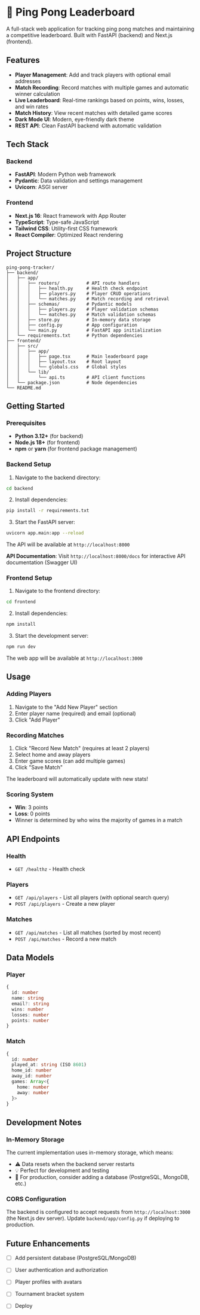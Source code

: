 # 🏓 Ping Pong Leaderboard

A full-stack web application for tracking ping pong matches and maintaining a competitive leaderboard. Built with FastAPI (backend) and Next.js (frontend).

## Features

- **Player Management**: Add and track players with optional email addresses
- **Match Recording**: Record matches with multiple games and automatic winner calculation
- **Live Leaderboard**: Real-time rankings based on points, wins, losses, and win rates
- **Match History**: View recent matches with detailed game scores
- **Dark Mode UI**: Modern, eye-friendly dark theme
- **REST API**: Clean FastAPI backend with automatic validation

## Tech Stack

### Backend
- **FastAPI**: Modern Python web framework
- **Pydantic**: Data validation and settings management
- **Uvicorn**: ASGI server

### Frontend
- **Next.js 16**: React framework with App Router
- **TypeScript**: Type-safe JavaScript
- **Tailwind CSS**: Utility-first CSS framework
- **React Compiler**: Optimized React rendering

## Project Structure

```
ping-pong-tracker/
├── backend/
│   ├── app/
│   │   ├── routers/          # API route handlers
│   │   │   ├── health.py     # Health check endpoint
│   │   │   ├── players.py    # Player CRUD operations
│   │   │   └── matches.py    # Match recording and retrieval
│   │   ├── schemas/          # Pydantic models
│   │   │   ├── players.py    # Player validation schemas
│   │   │   └── matches.py    # Match validation schemas
│   │   ├── store.py          # In-memory data storage
│   │   ├── config.py         # App configuration
│   │   └── main.py           # FastAPI app initialization
│   └── requirements.txt      # Python dependencies
├── frontend/
│   ├── src/
│   │   ├── app/
│   │   │   ├── page.tsx      # Main leaderboard page
│   │   │   ├── layout.tsx    # Root layout
│   │   │   └── globals.css   # Global styles
│   │   └── lib/
│   │       └── api.ts        # API client functions
│   └── package.json          # Node dependencies
└── README.md
```

## Getting Started

### Prerequisites

- **Python 3.12+** (for backend)
- **Node.js 18+** (for frontend)
- **npm** or **yarn** (for frontend package management)

### Backend Setup

1. Navigate to the backend directory:
```bash
cd backend
```

2. Install dependencies:
```bash
pip install -r requirements.txt
```

3. Start the FastAPI server:
```bash
uvicorn app.main:app --reload
```

The API will be available at `http://localhost:8000`

**API Documentation**: Visit `http://localhost:8000/docs` for interactive API documentation (Swagger UI)

### Frontend Setup

1. Navigate to the frontend directory:
```bash
cd frontend
```

2. Install dependencies:
```bash
npm install
```

3. Start the development server:
```bash
npm run dev
```

The web app will be available at `http://localhost:3000`

## Usage

### Adding Players

1. Navigate to the "Add New Player" section
2. Enter player name (required) and email (optional)
3. Click "Add Player"

### Recording Matches

1. Click "Record New Match" (requires at least 2 players)
2. Select home and away players
3. Enter game scores (can add multiple games)
4. Click "Save Match"

The leaderboard will automatically update with new stats!

### Scoring System

- **Win**: 3 points
- **Loss**: 0 points
- Winner is determined by who wins the majority of games in a match

## API Endpoints

### Health
- `GET /healthz` - Health check

### Players
- `GET /api/players` - List all players (with optional search query)
- `POST /api/players` - Create a new player

### Matches
- `GET /api/matches` - List all matches (sorted by most recent)
- `POST /api/matches` - Record a new match

## Data Models

### Player
```typescript
{
  id: number
  name: string
  email?: string
  wins: number
  losses: number
  points: number
}
```

### Match
```typescript
{
  id: number
  played_at: string (ISO 8601)
  home_id: number
  away_id: number
  games: Array<{
    home: number
    away: number
  }>
}
```

## Development Notes

### In-Memory Storage
The current implementation uses in-memory storage, which means:
- ⚠️ Data resets when the backend server restarts
- 💡 Perfect for development and testing
- 🔄 For production, consider adding a database (PostgreSQL, MongoDB, etc.)

### CORS Configuration
The backend is configured to accept requests from `http://localhost:3000` (the Next.js dev server). Update `backend/app/config.py` if deploying to production.

## Future Enhancements

- [ ] Add persistent database (PostgreSQL/MongoDB)
- [ ] User authentication and authorization
- [ ] Player profiles with avatars
- [ ] Tournament bracket system
- [ ] Deploy

